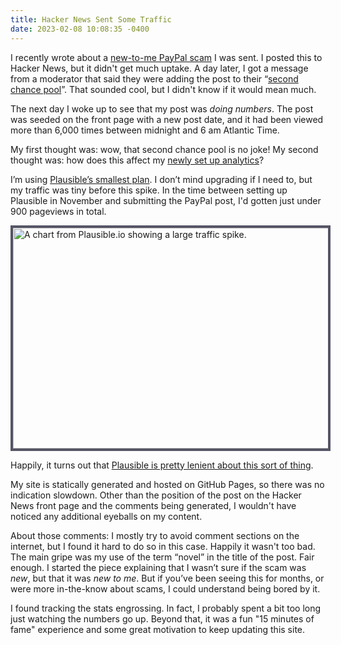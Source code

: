 ```yaml
---
title: Hacker News Sent Some Traffic
date: 2023-02-08 10:08:35 -0400
---
```


I recently wrote about a [new-to-me PayPal scam](https://anderegg.ca/2023/02/01/a-novel-paypal-scam) I was sent. I posted this to Hacker News, but it didn't get much uptake. A day later, I got a message from a moderator that said they were adding the post to their “[second chance pool](https://news.ycombinator.com/item?id=26998308)”. That sounded cool, but I didn't know if it would mean much.

The next day I woke up to see that my post was *doing numbers*. The post was seeded on the front page with a new post date, and it had been viewed more than 6,000 times between midnight and 6 am Atlantic Time.

My first thought was: wow, that second chance pool is no joke! My second thought was: how does this affect my [newly set up analytics](https://anderegg.ca/2023/01/22/blogging-analytics-and-gdpr)?

I’m using [Plausible’s smallest plan](https://plausible.io/#pricing). I don’t mind upgrading if I need to, but my traffic was tiny before this spike. In the time between setting up Plausible in November and submitting the PayPal post, I'd gotten just under 900 pageviews in total.

<img src="https://anderegg.s3.amazonaws.com/hn-stats-spike.png" width="1083" height="353" style="margin: auto; border: 4px solid #556;" alt="A chart from Plausible.io showing a large traffic spike.">

Happily, it turns out that [Plausible is pretty lenient about this sort of thing](https://plausible.io/docs/subscription-plans#what-happens-if-i-go-over-my-monthly-page-views-limit).

My site is statically generated and hosted on GitHub Pages, so there was no indication slowdown. Other than the position of the post on the Hacker News front page and the comments being generated, I wouldn't have noticed any additional eyeballs on my content.

About those comments: I mostly try to avoid comment sections on the internet, but I found it hard to do so in this case. Happily it wasn't too bad. The main gripe was my use of the term “novel” in the title of the post. Fair enough. I started the piece explaining that I wasn’t sure if the scam was *new*, but that it was *new to me*. But if you’ve been seeing this for months, or were more in-the-know about scams, I could understand being bored by it.

I found tracking the stats engrossing. In fact, I probably spent a bit too long just watching the numbers go up. Beyond that, it was a fun "15 minutes of fame" experience and some great motivation to keep updating this site.





